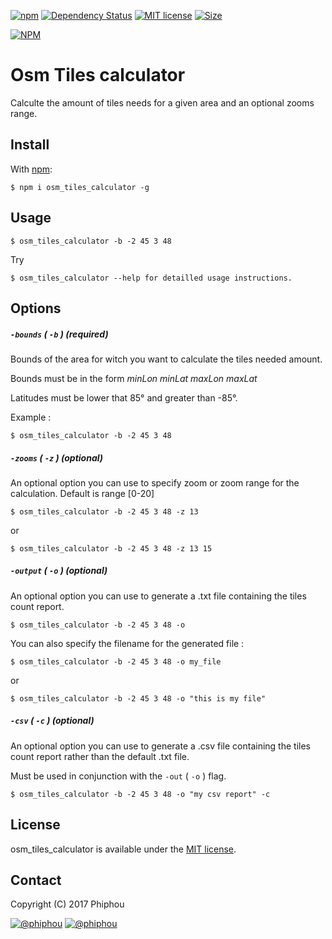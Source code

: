 [![npm](https://img.shields.io/npm/v/osm_tiles_calculator.svg)](https://www.npmjs.com/package/osm_tiles_calculator)
[![Dependency Status](https://david-dm.org/phiphou/osm_tiles_calculator.svg)](https://david-dm.org/phiphou/osm_tiles_calculator)
[![MIT license](https://img.shields.io/badge/Licence-MIT-blue.svg)](http://opensource.org/licenses/MIT)
[![Size](https://reposs.herokuapp.com/?path=phiphou/osm_tiles_calculator)](#)

[![NPM](https://nodei.co/npm/osm_tiles_calculator.png?downloads=true&stars=true)](https://nodei.co/npm/osm_tiles_calculator/)


# Osm Tiles calculator

Calculte the amount of tiles needs for a given area and an optional zooms range.


## Install

With [npm](https://npmjs.org):

```
$ npm i osm_tiles_calculator -g
```

## Usage

```
$ osm_tiles_calculator -b -2 45 3 48
```
Try

```
$ osm_tiles_calculator --help for detailled usage instructions.

```
## Options

##### `-bounds` ( `-b` ) (required)

Bounds of the area for witch you want to calculate the tiles needed amount.

Bounds must be in the form *minLon minLat maxLon maxLat*

Latitudes must be lower that 85° and greater than -85°.

Example :
```
$ osm_tiles_calculator -b -2 45 3 48
```

##### `-zooms` ( `-z` ) (optional)

An optional option you can use to specify zoom or zoom range for the calculation. Default is range [0-20]

```
$ osm_tiles_calculator -b -2 45 3 48 -z 13
```

or

```
$ osm_tiles_calculator -b -2 45 3 48 -z 13 15
```

##### `-output` ( `-o` ) (optional)

An optional option you can use to generate a .txt file containing the tiles count report.

```
$ osm_tiles_calculator -b -2 45 3 48 -o
```
You can also specify the filename for the generated file :

```
$ osm_tiles_calculator -b -2 45 3 48 -o my_file
```

or

```
$ osm_tiles_calculator -b -2 45 3 48 -o "this is my file"
```

##### `-csv` ( `-c` ) (optional)

An optional option you can use to generate a .csv file containing the tiles count report rather than the default .txt file.

Must be used in conjunction with the `-out` ( `-o` ) flag.

```
$ osm_tiles_calculator -b -2 45 3 48 -o "my csv report" -c
```

## License

osm_tiles_calculator is available under the [MIT license](https://tldrlegal.com/license/mit-license).


## Contact

Copyright (C) 2017 Phiphou

[![@phiphou](https://img.shields.io/badge/github-phiphou-green.svg)](https://github.com/phiphou) [![@__phiphou__](https://img.shields.io/badge/twitter-__phiphou__-blue.svg)](https://twitter.com/__phiphou__)
